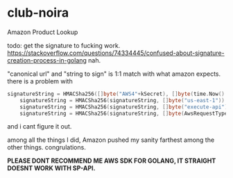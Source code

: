 # club-noira
Amazon Product Lookup

todo: get the signature to fucking work. https://stackoverflow.com/questions/74334445/confused-about-signature-creation-process-in-golang
nah.

"canonical url" and "string to sign" is 1:1 match with what amazon expects. there is a problem with

```go
signatureString = HMACSha256([]byte("AWS4"+kSecret), []byte(time.Now().UTC().Format("20060102"))) // FORMATLAMA DOĞRU
	signatureString = HMACSha256(signatureString, []byte("us-east-1"))                                // BU AMINAKoyDUĞUMUN EVLADI DOĞRU
	signatureString = HMACSha256(signatureString, []byte("execute-api"))                              // BU SATIR BENİM ANAM OROSPU BENİM YÜZÜNDEN PROGRAM ÇALIŞMIYOR DİYOR
	signatureString = HMACSha256(signatureString, []byte(AwsRequestType))                             // BU OROSPU ENİĞİ DOĞRU
```

and i cant figure it out.

among all the things I did, Amazon pushed my sanity farthest among the other things. congrulations.

**PLEASE DONT RECOMMEND ME AWS SDK FOR GOLANG, IT STRAIGHT DOESNT WORK WITH SP-API.**
